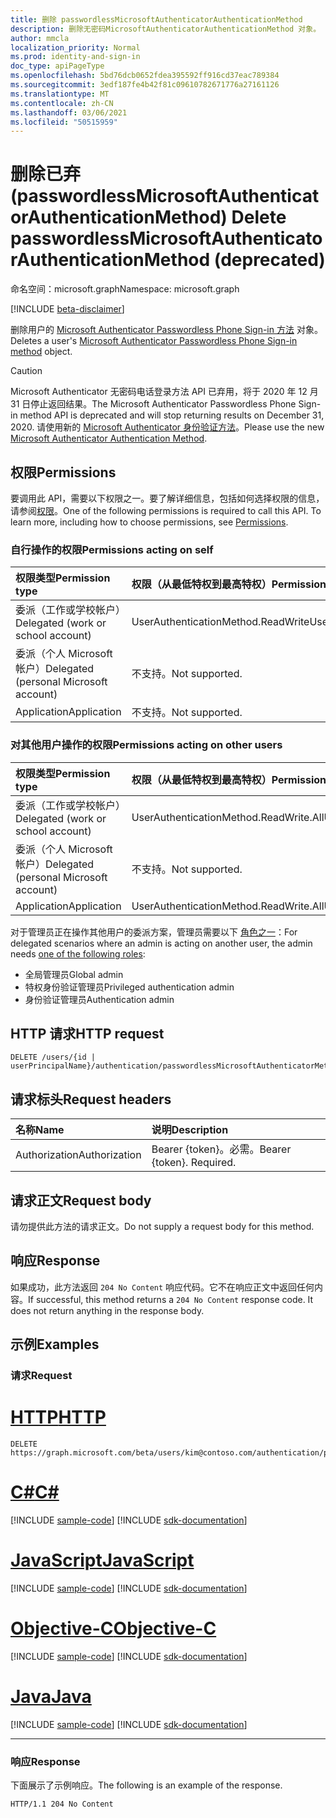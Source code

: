```yaml
---
title: 删除 passwordlessMicrosoftAuthenticatorAuthenticationMethod
description: 删除无密码MicrosoftAuthenticatorAuthenticationMethod 对象。
author: mmcla
localization_priority: Normal
ms.prod: identity-and-sign-in
doc_type: apiPageType
ms.openlocfilehash: 5bd76dcb0652fdea395592ff916cd37eac789384
ms.sourcegitcommit: 3edf187fe4b42f81c09610782671776a27161126
ms.translationtype: MT
ms.contentlocale: zh-CN
ms.lasthandoff: 03/06/2021
ms.locfileid: "50515959"
---
```

# <a name="delete-passwordlessmicrosoftauthenticatorauthenticationmethod-deprecated"></a><span data-ttu-id="e18c8-103">删除已弃 (passwordlessMicrosoftAuthenticatorAuthenticationMethod) </span><span class="sxs-lookup"><span data-stu-id="e18c8-103">Delete passwordlessMicrosoftAuthenticatorAuthenticationMethod (deprecated)</span></span>
<span data-ttu-id="e18c8-104">命名空间：microsoft.graph</span><span class="sxs-lookup"><span data-stu-id="e18c8-104">Namespace: microsoft.graph</span></span>

[!INCLUDE [beta-disclaimer](../../includes/beta-disclaimer.md)]

<span data-ttu-id="e18c8-105">删除用户的 [Microsoft Authenticator Passwordless Phone Sign-in 方法](../resources/passwordlessmicrosoftauthenticatorauthenticationmethod.md) 对象。</span><span class="sxs-lookup"><span data-stu-id="e18c8-105">Deletes a user's [Microsoft Authenticator Passwordless Phone Sign-in method](../resources/passwordlessmicrosoftauthenticatorauthenticationmethod.md) object.</span></span>

> [!CAUTION]
> <span data-ttu-id="e18c8-106">Microsoft Authenticator 无密码电话登录方法 API 已弃用，将于 2020 年 12 月 31 日停止返回结果。</span><span class="sxs-lookup"><span data-stu-id="e18c8-106">The Microsoft Authenticator Passwordless Phone Sign-in method API is deprecated and will stop returning results on December 31, 2020.</span></span> <span data-ttu-id="e18c8-107">请使用新的 [Microsoft Authenticator 身份验证方法](../resources/microsoftAuthenticatorAuthenticationMethod.md)。</span><span class="sxs-lookup"><span data-stu-id="e18c8-107">Please use the new [Microsoft Authenticator Authentication Method](../resources/microsoftAuthenticatorAuthenticationMethod.md).</span></span>

## <a name="permissions"></a><span data-ttu-id="e18c8-108">权限</span><span class="sxs-lookup"><span data-stu-id="e18c8-108">Permissions</span></span>

<span data-ttu-id="e18c8-p102">要调用此 API，需要以下权限之一。要了解详细信息，包括如何选择权限的信息，请参阅[权限](/graph/permissions-reference)。</span><span class="sxs-lookup"><span data-stu-id="e18c8-p102">One of the following permissions is required to call this API. To learn more, including how to choose permissions, see [Permissions](/graph/permissions-reference).</span></span>

### <a name="permissions-acting-on-self"></a><span data-ttu-id="e18c8-111">自行操作的权限</span><span class="sxs-lookup"><span data-stu-id="e18c8-111">Permissions acting on self</span></span>

|<span data-ttu-id="e18c8-112">权限类型</span><span class="sxs-lookup"><span data-stu-id="e18c8-112">Permission type</span></span>      | <span data-ttu-id="e18c8-113">权限（从最低特权到最高特权）</span><span class="sxs-lookup"><span data-stu-id="e18c8-113">Permissions (from least to most privileged)</span></span>              |
|:---------------------------------------|:-------------------------|
| <span data-ttu-id="e18c8-114">委派（工作或学校帐户）</span><span class="sxs-lookup"><span data-stu-id="e18c8-114">Delegated (work or school account)</span></span>     | <span data-ttu-id="e18c8-115">UserAuthenticationMethod.ReadWrite</span><span class="sxs-lookup"><span data-stu-id="e18c8-115">UserAuthenticationMethod.ReadWrite</span></span> |
| <span data-ttu-id="e18c8-116">委派（个人 Microsoft 帐户）</span><span class="sxs-lookup"><span data-stu-id="e18c8-116">Delegated (personal Microsoft account)</span></span> | <span data-ttu-id="e18c8-117">不支持。</span><span class="sxs-lookup"><span data-stu-id="e18c8-117">Not supported.</span></span> |
| <span data-ttu-id="e18c8-118">Application</span><span class="sxs-lookup"><span data-stu-id="e18c8-118">Application</span></span>                            | <span data-ttu-id="e18c8-119">不支持。</span><span class="sxs-lookup"><span data-stu-id="e18c8-119">Not supported.</span></span> |

### <a name="permissions-acting-on-other-users"></a><span data-ttu-id="e18c8-120">对其他用户操作的权限</span><span class="sxs-lookup"><span data-stu-id="e18c8-120">Permissions acting on other users</span></span>

|<span data-ttu-id="e18c8-121">权限类型</span><span class="sxs-lookup"><span data-stu-id="e18c8-121">Permission type</span></span>      | <span data-ttu-id="e18c8-122">权限（从最低特权到最高特权）</span><span class="sxs-lookup"><span data-stu-id="e18c8-122">Permissions (from least to most privileged)</span></span>              |
|:---------------------------------------|:-------------------------|
| <span data-ttu-id="e18c8-123">委派（工作或学校帐户）</span><span class="sxs-lookup"><span data-stu-id="e18c8-123">Delegated (work or school account)</span></span>     | <span data-ttu-id="e18c8-124">UserAuthenticationMethod.ReadWrite.All</span><span class="sxs-lookup"><span data-stu-id="e18c8-124">UserAuthenticationMethod.ReadWrite.All</span></span> |
| <span data-ttu-id="e18c8-125">委派（个人 Microsoft 帐户）</span><span class="sxs-lookup"><span data-stu-id="e18c8-125">Delegated (personal Microsoft account)</span></span> | <span data-ttu-id="e18c8-126">不支持。</span><span class="sxs-lookup"><span data-stu-id="e18c8-126">Not supported.</span></span> |
| <span data-ttu-id="e18c8-127">Application</span><span class="sxs-lookup"><span data-stu-id="e18c8-127">Application</span></span>                            | <span data-ttu-id="e18c8-128">UserAuthenticationMethod.ReadWrite.All</span><span class="sxs-lookup"><span data-stu-id="e18c8-128">UserAuthenticationMethod.ReadWrite.All</span></span> |

<span data-ttu-id="e18c8-129">对于管理员正在操作其他用户的委派方案，管理员需要以下 [角色之一](/azure/active-directory/users-groups-roles/directory-assign-admin-roles#available-roles)：</span><span class="sxs-lookup"><span data-stu-id="e18c8-129">For delegated scenarios where an admin is acting on another user, the admin needs [one of the following roles](/azure/active-directory/users-groups-roles/directory-assign-admin-roles#available-roles):</span></span>
* <span data-ttu-id="e18c8-130">全局管理员</span><span class="sxs-lookup"><span data-stu-id="e18c8-130">Global admin</span></span>
* <span data-ttu-id="e18c8-131">特权身份验证管理员</span><span class="sxs-lookup"><span data-stu-id="e18c8-131">Privileged authentication admin</span></span>
* <span data-ttu-id="e18c8-132">身份验证管理员</span><span class="sxs-lookup"><span data-stu-id="e18c8-132">Authentication admin</span></span>

## <a name="http-request"></a><span data-ttu-id="e18c8-133">HTTP 请求</span><span class="sxs-lookup"><span data-stu-id="e18c8-133">HTTP request</span></span>

<!-- {
  "blockType": "ignored"
}
-->
``` http
DELETE /users/{id | userPrincipalName}/authentication/passwordlessMicrosoftAuthenticatorMethods/{id}
```

## <a name="request-headers"></a><span data-ttu-id="e18c8-134">请求标头</span><span class="sxs-lookup"><span data-stu-id="e18c8-134">Request headers</span></span>
|<span data-ttu-id="e18c8-135">名称</span><span class="sxs-lookup"><span data-stu-id="e18c8-135">Name</span></span>|<span data-ttu-id="e18c8-136">说明</span><span class="sxs-lookup"><span data-stu-id="e18c8-136">Description</span></span>|
|:---|:---|
|<span data-ttu-id="e18c8-137">Authorization</span><span class="sxs-lookup"><span data-stu-id="e18c8-137">Authorization</span></span>|<span data-ttu-id="e18c8-p103">Bearer {token}。必需。</span><span class="sxs-lookup"><span data-stu-id="e18c8-p103">Bearer {token}. Required.</span></span>|

## <a name="request-body"></a><span data-ttu-id="e18c8-140">请求正文</span><span class="sxs-lookup"><span data-stu-id="e18c8-140">Request body</span></span>
<span data-ttu-id="e18c8-141">请勿提供此方法的请求正文。</span><span class="sxs-lookup"><span data-stu-id="e18c8-141">Do not supply a request body for this method.</span></span>

## <a name="response"></a><span data-ttu-id="e18c8-142">响应</span><span class="sxs-lookup"><span data-stu-id="e18c8-142">Response</span></span>

<span data-ttu-id="e18c8-p104">如果成功，此方法返回 `204 No Content` 响应代码。它不在响应正文中返回任何内容。</span><span class="sxs-lookup"><span data-stu-id="e18c8-p104">If successful, this method returns a `204 No Content` response code. It does not return anything in the response body.</span></span>

## <a name="examples"></a><span data-ttu-id="e18c8-145">示例</span><span class="sxs-lookup"><span data-stu-id="e18c8-145">Examples</span></span>

### <a name="request"></a><span data-ttu-id="e18c8-146">请求</span><span class="sxs-lookup"><span data-stu-id="e18c8-146">Request</span></span>

# <a name="http"></a>[<span data-ttu-id="e18c8-147">HTTP</span><span class="sxs-lookup"><span data-stu-id="e18c8-147">HTTP</span></span>](#tab/http)
<!-- {
  "blockType": "request",
  "name": "delete_passwordlessmicrosoftauthenticatorauthenticationmethod"
}
-->
``` http
DELETE https://graph.microsoft.com/beta/users/kim@contoso.com/authentication/passwordlessMicrosoftAuthenticatorMethods/R18B3t8Ogh9XIOGmPt81d6p_KXJs1YTxfGgGqeVFJSM1
```
# <a name="c"></a>[<span data-ttu-id="e18c8-148">C#</span><span class="sxs-lookup"><span data-stu-id="e18c8-148">C#</span></span>](#tab/csharp)
[!INCLUDE [sample-code](../includes/snippets/csharp/delete-passwordlessmicrosoftauthenticatorauthenticationmethod-csharp-snippets.md)]
[!INCLUDE [sdk-documentation](../includes/snippets/snippets-sdk-documentation-link.md)]

# <a name="javascript"></a>[<span data-ttu-id="e18c8-149">JavaScript</span><span class="sxs-lookup"><span data-stu-id="e18c8-149">JavaScript</span></span>](#tab/javascript)
[!INCLUDE [sample-code](../includes/snippets/javascript/delete-passwordlessmicrosoftauthenticatorauthenticationmethod-javascript-snippets.md)]
[!INCLUDE [sdk-documentation](../includes/snippets/snippets-sdk-documentation-link.md)]

# <a name="objective-c"></a>[<span data-ttu-id="e18c8-150">Objective-C</span><span class="sxs-lookup"><span data-stu-id="e18c8-150">Objective-C</span></span>](#tab/objc)
[!INCLUDE [sample-code](../includes/snippets/objc/delete-passwordlessmicrosoftauthenticatorauthenticationmethod-objc-snippets.md)]
[!INCLUDE [sdk-documentation](../includes/snippets/snippets-sdk-documentation-link.md)]

# <a name="java"></a>[<span data-ttu-id="e18c8-151">Java</span><span class="sxs-lookup"><span data-stu-id="e18c8-151">Java</span></span>](#tab/java)
[!INCLUDE [sample-code](../includes/snippets/java/delete-passwordlessmicrosoftauthenticatorauthenticationmethod-java-snippets.md)]
[!INCLUDE [sdk-documentation](../includes/snippets/snippets-sdk-documentation-link.md)]

---



### <a name="response"></a><span data-ttu-id="e18c8-152">响应</span><span class="sxs-lookup"><span data-stu-id="e18c8-152">Response</span></span>
<span data-ttu-id="e18c8-153">下面展示了示例响应。</span><span class="sxs-lookup"><span data-stu-id="e18c8-153">The following is an example of the response.</span></span>
<!-- {
  "blockType": "response",
  "truncated": true
}
-->
``` http
HTTP/1.1 204 No Content
```

